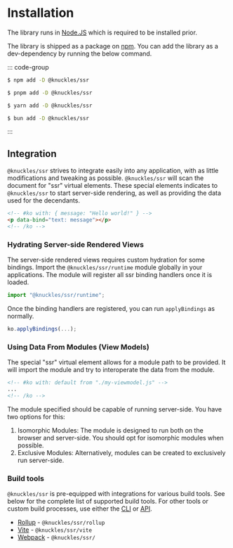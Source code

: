 # Installation

The library runs in [Node.JS](https://nodejs.org/) which is required to be installed prior.

The library is shipped as a package on [npm](https://www.npmjs.com/package/@knuckles/ssr). You can add the library as a dev-dependency by running the below command.

::: code-group

```sh [npm]
$ npm add -D @knuckles/ssr
```

```sh [pnpm]
$ pnpm add -D @knuckles/ssr
```

```sh [yarn]
$ yarn add -D @knuckles/ssr
```

```sh [bun]
$ bun add -D @knuckles/ssr
```

:::

## Integration

`@knuckles/ssr` strives to integrate easily into any application, with as little modifications and tweaking as possible. `@knuckles/ssr` will scan the document for "ssr" virtual elements. These special elements indicates to `@knuckles/ssr` to start server-side rendering, as well as providing the data used for the decendants.

```html
<!-- #ko with: { message: "Hello world!" } -->
<p data-bind="text: message"></p>
<!-- /ko -->
```

### Hydrating Server-side Rendered Views

The server-side rendered views requires custom hydration for some bindings. Import the `@knuckles/ssr/runtime` module globally in your applications. The module will register all ssr binding handlers once it is loaded.

```js
import "@knuckles/ssr/runtime";
```

Once the binding handlers are registered, you can run `applyBindings` as normally.

```js
ko.applyBindings(...);
```

### Using Data From Modules (View Models)

The special "ssr" virtual element allows for a module path to be provided. It will import the module and try to interoperate the data from the module.

```html
<!-- #ko with: default from "./my-viewmodel.js" -->
...
<!-- /ko -->
```

The module specified should be capable of running server-side. You have two options for this:

1. Isomorphic Modules: The module is designed to run both on the browser and server-side. You should opt for isomorphic modules when possible.
2. Exclusive Modules: Alternatively, modules can be created to exclusively run server-side.

### Build tools

`@knuckles/ssr` is pre-equipped with integrations for various build tools. See below for the complete list of supported build tools. For other tools or custom build processes, use either the [CLI](#cli) or [API](#api).

- [Rollup](https://rollupjs.org/) - `@knuckles/ssr/rollup`
- [Vite](https://vitejs.dev/) - `@knuckles/ssr/vite`
- [Webpack](https://webpack.js.org/) - `@knuckles/ssr/`
